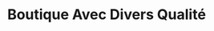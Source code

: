 ---
title: "Boutique Avec Divers Qualité"
url: /macenta/boutique-avec-divers-qualite/
shop: commodité
---